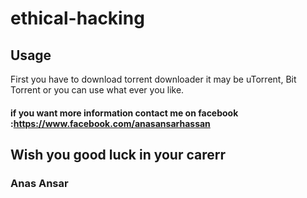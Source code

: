 # ethical-hacking



## Usage

First you have to download torrent downloader it may be uTorrent, Bit Torrent or you can use what ever you like.

#### if you want more information contact me on facebook :https://www.facebook.com/anasansarhassan

## Wish you good luck in your carerr

### Anas Ansar
